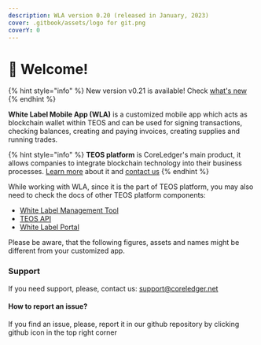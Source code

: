 ```yaml
---
description: WLA version 0.20 (released in January, 2023)
cover: .gitbook/assets/logo for git.png
coverY: 0
---
```


# 👋 Welcome!

{% hint style="info" %}
New version v0.21 is available! Check [what's new](wla-versions-and-changelog/version-0.21.md)
{% endhint %}

**White Label Mobile App (WLA)** is a customized mobile app which acts as blockchain wallet within TEOS and can be used for signing transactions, checking balances, creating and paying invoices, creating supplies and running trades.

{% hint style="info" %}
**TEOS platform** is CoreLedger's main product, it allows companies to integrate blockchain technology into their business processes. [Learn more](https://coreledger.net/teos/) about it and [contact us](https://coreledger.net/contact/)
{% endhint %}

While working with WLA, since it is the part of TEOS platform, you may also need to check the docs of other TEOS platform components:

* [White Label Management Tool](http://localhost:5000/o/ZaeNizhnU47lCcTSk7wB/s/tUL13xBnNCyueYnmUZV7/)
* [TEOS API](http://localhost:5000/o/ZaeNizhnU47lCcTSk7wB/s/-McAKJLTTEmlfBIFJ-85/)
* [White Label Portal](http://localhost:5000/o/ZaeNizhnU47lCcTSk7wB/s/iTYqY7GQFlQO0s8Vbk2r/)

Please be aware, that the following figures, assets and names might be different from your customized app.

### Support

If you need support, please, contact us: support@coreledger.net

#### How to report an issue?

If you find an issue, please, report it in our github repository by clicking github icon in the top right corner
